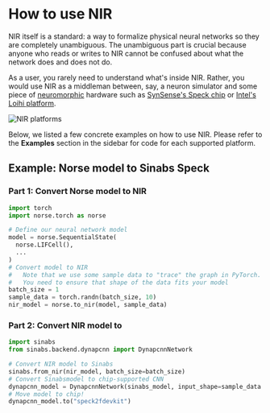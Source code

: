 # How to use NIR

NIR itself is a standard: a way to formalize physical neural networks so they are completely unambiguous.
The unambiguous part is crucial because anyone who reads or writes to NIR cannot be confused about what the network does and does not do.

As a user, you rarely need to understand what's inside NIR.
Rather, you would use NIR as a middleman between, say, a neuron simulator and some piece of [neuromorphic](https://en.wikipedia.org/wiki/Neuromorphic_engineering) hardware such as [SynSense's Speck chip](https://www.synsense.ai/products/speck-2/) or [Intel's Loihi platform](https://www.intel.com/content/www/us/en/newsroom/news/intel-unveils-neuromorphic-loihi-2-lava-software.html).

![NIR platforms](nir_platforms.png)

Below, we listed a few concrete examples on how to use NIR.
Please refer to the **Examples** section in the sidebar for code for each supported platform.

## Example: Norse model to Sinabs Speck

### Part 1: Convert Norse model to NIR
```python
import torch
import norse.torch as norse

# Define our neural network model
model = norse.SequentialState(
  norse.LIFCell(),
  ...
)
# Convert model to NIR
#   Note that we use some sample data to "trace" the graph in PyTorch.
#   You need to ensure that shape of the data fits your model
batch_size = 1
sample_data = torch.randn(batch_size, 10)
nir_model = norse.to_nir(model, sample_data)
```

### Part 2: Convert NIR model to 
```python
import sinabs
from sinabs.backend.dynapcnn import DynapcnnNetwork

# Convert NIR model to Sinabs
sinabs.from_nir(nir_model, batch_size=batch_size)
# Convert Sinabsmodel to chip-supported CNN
dynapcnn_model = DynapcnnNetwork(sinabs_model, input_shape=sample_data.shape[-1])
# Move model to chip!
dynapcnn_model.to("speck2fdevkit")
```
